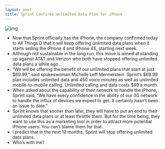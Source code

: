 ```yaml
---
layout: post
title: Sprint Confirms Unlimited Data Plan for iPhone
---
```

![img](http://media.idownloadblog.com/wp-content/uploads/2011/07/sprint-logo.jpg)
* Now that Sprint officially has the iPhone, the company confirmed today to All Things D that it will keep offering unlimited data plans when it starts selling the iPhone 4 and iPhone 4S, starting next week.
* Although not sustainable in the long run, this move is aimed at standing up against AT&T and Verizon who both have stopped offering unlimited data plans a while ago…
* “We will be offering the benefit of our unlimited plans that start at just $69.99,” said spokeswoman Michelle Leff Mermelstein. Sprint’s $69.99 plan includes unlimited data and 450 voice minutes as well as unlimited mobile-to-mobile calling. Unlimited calling and data costs $99 a month.
* When asked about the capability of their network to handle the iPhone, Sprint said, “We have every confidence in the ability of our 3G network to handle the influx of devices we expect to get. It certainly hasn’t been an issue to date.”
* Sprint knows that sooner than later, they will have to put an end to their unlimited data plans or at least throttle them. But for the time being, they want to use this as a marketing tool in order to attract more potential iPhone users. You can’t blame them for that.
* I predict that in the next 12 months, Sprint will stop offering unlimited data plans.
* Who’s with me?

